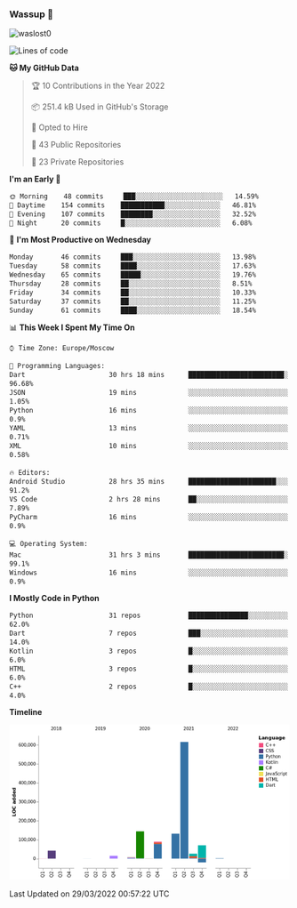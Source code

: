### Wassup 👋

<p align="left"> <img src="https://komarev.com/ghpvc/?username=waslost0" alt="waslost0" /></p>

<!--START_SECTION:waka-->
![Lines of code](https://img.shields.io/badge/From%20Hello%20World%20I%27ve%20Written-1%20Million%20lines%20of%20code-blue)

**🐱 My GitHub Data** 

> 🏆 10 Contributions in the Year 2022
 > 
> 📦 251.4 kB Used in GitHub's Storage 
 > 
> 💼 Opted to Hire
 > 
> 📜 43 Public Repositories 
 > 
> 🔑 23 Private Repositories  
 > 
**I'm an Early 🐤** 

```text
🌞 Morning    48 commits     ███░░░░░░░░░░░░░░░░░░░░░░   14.59% 
🌆 Daytime    154 commits    ███████████░░░░░░░░░░░░░░   46.81% 
🌃 Evening    107 commits    ████████░░░░░░░░░░░░░░░░░   32.52% 
🌙 Night      20 commits     █░░░░░░░░░░░░░░░░░░░░░░░░   6.08%

```
📅 **I'm Most Productive on Wednesday** 

```text
Monday       46 commits     ███░░░░░░░░░░░░░░░░░░░░░░   13.98% 
Tuesday      58 commits     ████░░░░░░░░░░░░░░░░░░░░░   17.63% 
Wednesday    65 commits     █████░░░░░░░░░░░░░░░░░░░░   19.76% 
Thursday     28 commits     ██░░░░░░░░░░░░░░░░░░░░░░░   8.51% 
Friday       34 commits     ██░░░░░░░░░░░░░░░░░░░░░░░   10.33% 
Saturday     37 commits     ██░░░░░░░░░░░░░░░░░░░░░░░   11.25% 
Sunday       61 commits     ████░░░░░░░░░░░░░░░░░░░░░   18.54%

```


📊 **This Week I Spent My Time On** 

```text
⌚︎ Time Zone: Europe/Moscow

💬 Programming Languages: 
Dart                     30 hrs 18 mins      ████████████████████████░   96.68% 
JSON                     19 mins             ░░░░░░░░░░░░░░░░░░░░░░░░░   1.05% 
Python                   16 mins             ░░░░░░░░░░░░░░░░░░░░░░░░░   0.9% 
YAML                     13 mins             ░░░░░░░░░░░░░░░░░░░░░░░░░   0.71% 
XML                      10 mins             ░░░░░░░░░░░░░░░░░░░░░░░░░   0.58%

🔥 Editors: 
Android Studio           28 hrs 35 mins      ██████████████████████░░░   91.2% 
VS Code                  2 hrs 28 mins       ██░░░░░░░░░░░░░░░░░░░░░░░   7.89% 
PyCharm                  16 mins             ░░░░░░░░░░░░░░░░░░░░░░░░░   0.9%

💻 Operating System: 
Mac                      31 hrs 3 mins       ████████████████████████░   99.1% 
Windows                  16 mins             ░░░░░░░░░░░░░░░░░░░░░░░░░   0.9%

```

**I Mostly Code in Python** 

```text
Python                   31 repos            ███████████████░░░░░░░░░░   62.0% 
Dart                     7 repos             ███░░░░░░░░░░░░░░░░░░░░░░   14.0% 
Kotlin                   3 repos             █░░░░░░░░░░░░░░░░░░░░░░░░   6.0% 
HTML                     3 repos             █░░░░░░░░░░░░░░░░░░░░░░░░   6.0% 
C++                      2 repos             █░░░░░░░░░░░░░░░░░░░░░░░░   4.0%

```


**Timeline**

![Chart not found](https://raw.githubusercontent.com/waslost0/waslost0/master/charts/bar_graph.png) 


 Last Updated on 29/03/2022 00:57:22 UTC
<!--END_SECTION:waka-->


